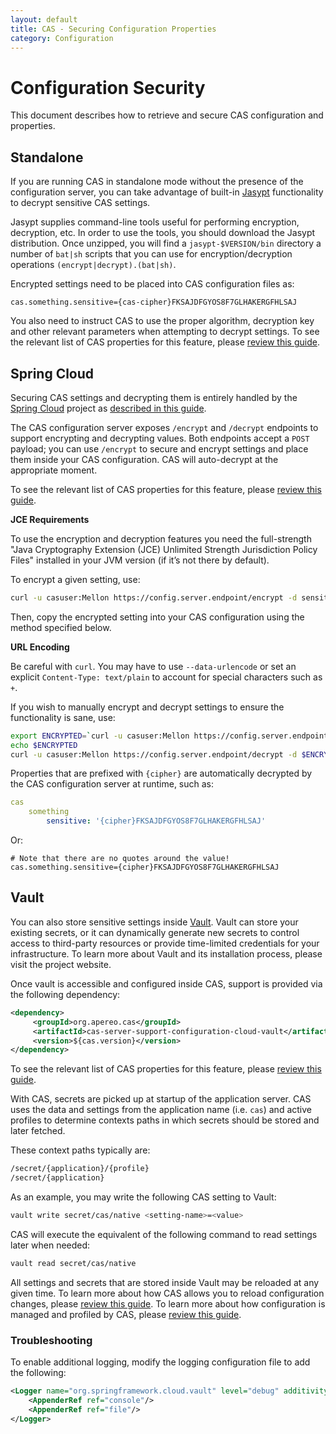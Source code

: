 ```yaml
---
layout: default
title: CAS - Securing Configuration Properties
category: Configuration
---
```


# Configuration Security

This document describes how to retrieve and secure CAS configuration and properties.

## Standalone

If you are running CAS in standalone mode without the presence of the configuration server, you can take advantage of built-in [Jasypt](http://www.jasypt.org/) functionality to decrypt sensitive CAS settings.

Jasypt supplies command-line tools useful for performing encryption, decryption, etc. In order to use the tools, you should download the Jasypt distribution. Once unzipped, you will find a `jasypt-$VERSION/bin` directory a number of `bat|sh` scripts that you can use for encryption/decryption operations `(encrypt|decrypt).(bat|sh)`.

Encrypted settings need to be placed into CAS configuration files as:

```properties
cas.something.sensitive={cas-cipher}FKSAJDFGYOS8F7GLHAKERGFHLSAJ
```

You also need to instruct CAS to use the proper algorithm, decryption key and other relevant parameters when attempting to decrypt settings. To see the relevant list of CAS properties for this feature, please [review this guide](Configuration-Properties.html#configuration-security).


## Spring Cloud

Securing CAS settings and decrypting them is entirely handled by the [Spring Cloud](https://github.com/spring-cloud/spring-cloud-config) project as [described in this guide](Configuration-Server-Management.html).

The CAS configuration server exposes `/encrypt` and `/decrypt` endpoints to support encrypting and decrypting values. Both endpoints accept a `POST` payload; you can use `/encrypt` to secure and encrypt settings and place them inside your CAS configuration. CAS will auto-decrypt at the appropriate moment.

To see the relevant list of CAS properties for this feature, please [review this guide](Configuration-Properties.html#configuration-security).

<div class="alert alert-info"><strong>JCE Requirements</strong><p>To use the encryption and decryption
features you need the full-strength "Java Cryptography Extension (JCE) Unlimited Strength Jurisdiction Policy Files"
installed in your JVM version (if it’s not there by default).</p></div>

To encrypt a given setting, use:

```bash
curl -u casuser:Mellon https://config.server.endpoint/encrypt -d sensitiveValue
```

Then, copy the encrypted setting into your CAS configuration using the method specified below.

<div class="alert alert-info"><strong>URL Encoding</strong><p>Be careful with <code>curl</code>.
You may have to use <code>--data-urlencode</code> or set an explicit <code>Content-Type: text/plain</code>
to account for special characters such as <code>+</code>.</p></div>

If you wish to manually encrypt and decrypt settings to ensure the functionality is sane, use:

```bash
export ENCRYPTED=`curl -u casuser:Mellon https://config.server.endpoint/encrypt -d sensitiveValue | python -c 'import sys,urllib;print urllib.quote(sys.stdin.read().strip())'`
echo $ENCRYPTED
curl -u casuser:Mellon https://config.server.endpoint/decrypt -d $ENCRYPTED | python -c 'import sys,urllib;print urllib.quote(sys.stdin.read().strip())'
```

Properties that are prefixed with `{cipher}` are automatically decrypted by the CAS configuration server at runtime, such as:

```yml
cas
    something
        sensitive: '{cipher}FKSAJDFGYOS8F7GLHAKERGFHLSAJ'
```

Or:

```properties
# Note that there are no quotes around the value!
cas.something.sensitive={cipher}FKSAJDFGYOS8F7GLHAKERGFHLSAJ
```

## Vault

You can also store sensitive settings inside [Vault](https://www.vaultproject.io/). Vault can store your existing secrets, or it can dynamically generate new secrets to control access to third-party resources or provide time-limited credentials for your infrastructure. To learn more about Vault and its installation process, please visit the project website.

Once vault is accessible and configured inside CAS, support is provided via the following dependency:

```xml
<dependency>
     <groupId>org.apereo.cas</groupId>
     <artifactId>cas-server-support-configuration-cloud-vault</artifactId>
     <version>${cas.version}</version>
</dependency>
```

To see the relevant list of CAS properties for this feature, please [review this guide](Configuration-Properties.html#vault).

With CAS, secrets are picked up at startup of the application server. CAS uses the data and settings from the application name (i.e. `cas`) and active profiles to determine contexts paths in which secrets should be stored and later fetched.

These context paths typically are:

```bash
/secret/{application}/{profile}
/secret/{application}
```

As an example, you may write the following CAS setting to Vault:

```bash
vault write secret/cas/native <setting-name>=<value>
```

CAS will execute the equivalent of the following command to read settings later when needed:

```bash
vault read secret/cas/native
```

All settings and secrets that are stored inside Vault may be reloaded at any given time. To learn more about how CAS allows you to reload configuration changes, please [review this guide](Configuration-Management-Reload.html). To learn more about how configuration is managed and profiled by CAS, please [review this guide](Configuration-Management.html).

### Troubleshooting

To enable additional logging, modify the logging configuration file to add the following:

```xml
<Logger name="org.springframework.cloud.vault" level="debug" additivity="false">
    <AppenderRef ref="console"/>
    <AppenderRef ref="file"/>
</Logger>
```
